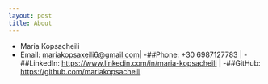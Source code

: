 ```yaml
---
layout: post
title: About
---
```


- Maria Kopsacheili 
- Email: mariakopsaxeili6@gmail.com| 
-##Phone: +30 6987127783 | 
-##LinkedIn: https://www.linkedin.com/in/maria-kopsacheili | 
-##GitHub: https://github.com/mariakopsacheili
